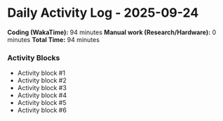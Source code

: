 # Daily Activity Log - 2025-09-24

**Coding (WakaTime):** 94 minutes
**Manual work (Research/Hardware):** 0 minutes
**Total Time:** 94 minutes

### Activity Blocks
- Activity block #1
- Activity block #2
- Activity block #3
- Activity block #4
- Activity block #5
- Activity block #6
